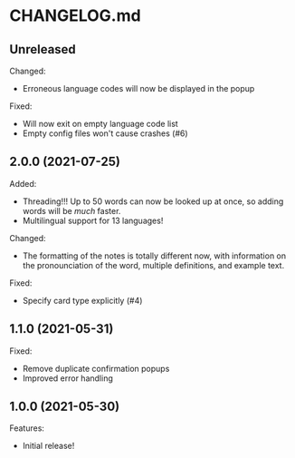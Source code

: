 # CHANGELOG.md

## Unreleased

Changed:

- Erroneous language codes will now be displayed in the popup

Fixed:

- Will now exit on empty language code list
- Empty config files won't cause crashes (#6)

## 2.0.0 (2021-07-25)

Added:

- Threading!!! Up to 50 words can now be looked up at once, so adding words will be _much_ faster.
- Multilingual support for 13 languages!

Changed:

- The formatting of the notes is totally different now, with information on the pronounciation of the word, multiple definitions, and example text.

Fixed:

- Specify card type explicitly (#4)


## 1.1.0 (2021-05-31)

Fixed:

- Remove duplicate confirmation popups
- Improved error handling

## 1.0.0 (2021-05-30)

Features:

- Initial release!
